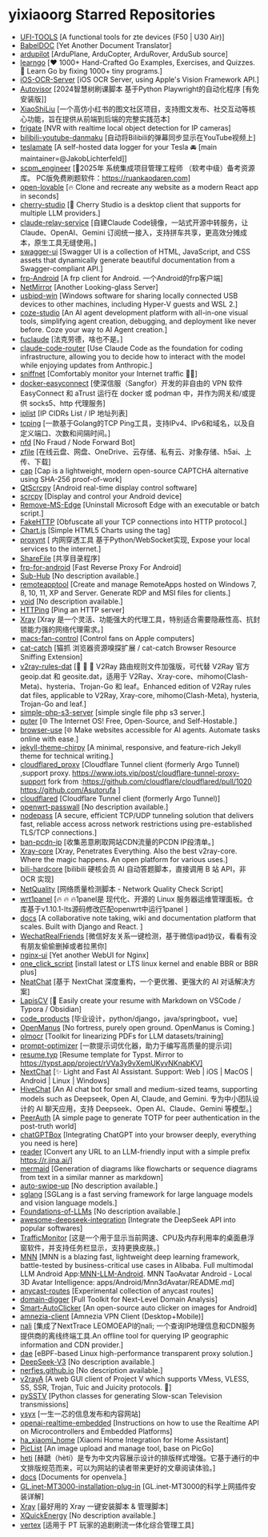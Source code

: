 # yixiaoorg Starred Repositories

- [UFI-TOOLS](https://github.com/kanoqwq/UFI-TOOLS)	[A functional tools for zte devices (F50 | U30 Air)]
- [BabelDOC](https://github.com/funstory-ai/BabelDOC)	[Yet Another Document Translator]
- [ardupilot](https://github.com/ArduPilot/ardupilot)	[ArduPlane, ArduCopter, ArduRover, ArduSub source]
- [learngo](https://github.com/inancgumus/learngo)	[❤️ 1000+ Hand-Crafted Go Examples, Exercises, and Quizzes. 🚀 Learn Go by fixing 1000+ tiny programs.]
- [iOS-OCR-Server](https://github.com/riddleling/iOS-OCR-Server)	[iOS OCR Server, using Apple's Vision Framework API.]
- [Autovisor](https://github.com/CXRunfree/Autovisor)	[2024智慧树刷课脚本 基于Python Playwright的自动化程序 [有免安装版]]
- [XiaoShiLiu](https://github.com/ZTMYO/XiaoShiLiu)	[一个高仿小红书的图文社区项目，支持图文发布、社交互动等核心功能，旨在提供从前端到后端的完整实践范本]
- [frigate](https://github.com/blakeblackshear/frigate)	[NVR with realtime local object detection for IP cameras]
- [bilibili-youtube-danmaku](https://github.com/ahaduoduoduo/bilibili-youtube-danmaku)	[自动将Bilibili的弹幕同步显示在YouTube视频上]
- [teslamate](https://github.com/teslamate-org/teslamate)	[A self-hosted data logger for your Tesla  🚘 [main maintainer=@JakobLichterfeld]]
- [scpm_engineer](https://github.com/xiaomabenten/scpm_engineer)	[💯2025年 系统集成项目管理工程师 （软考中级）备考资源库。 PC版免费刷题软件：https://ruankaodaren.com]
- [open-lovable](https://github.com/firecrawl/open-lovable)	[🔥 Clone and recreate any website as a modern React app in seconds]
- [cherry-studio](https://github.com/CherryHQ/cherry-studio)	[🍒 Cherry Studio is a desktop client that supports for multiple LLM providers.]
- [claude-relay-service](https://github.com/Wei-Shaw/claude-relay-service)	[自建Claude Code镜像，一站式开源中转服务，让 Claude、OpenAI、Gemini 订阅统一接入，支持拼车共享，更高效分摊成本，原生工具无缝使用。]
- [swagger-ui](https://github.com/swagger-api/swagger-ui)	[Swagger UI is a collection of HTML, JavaScript, and CSS assets that dynamically generate beautiful documentation from a Swagger-compliant API.]
- [frp-Android](https://github.com/AceDroidX/frp-Android)	[A frp client for Android. 一个Android的frp客户端]
- [NetMirror](https://github.com/catcat-blog/NetMirror)	[Another Looking-glass Server]
- [usbipd-win](https://github.com/dorssel/usbipd-win)	[Windows software for sharing locally connected USB devices to other machines, including Hyper-V guests and WSL 2.]
- [coze-studio](https://github.com/coze-dev/coze-studio)	[An AI agent development platform with all-in-one visual tools, simplifying agent creation, debugging, and deployment like never before. Coze your way to AI Agent creation.]
- [fuclaude](https://github.com/wozulong/fuclaude)	[法克劳德，啥也不是。]
- [claude-code-router](https://github.com/musistudio/claude-code-router)	[Use Claude Code as the foundation for coding infrastructure, allowing you to decide how to interact with the model while enjoying updates from Anthropic.]
- [sniffnet](https://github.com/GyulyVGC/sniffnet)	[Comfortably monitor your Internet traffic 🕵️‍♂️]
- [docker-easyconnect](https://github.com/docker-easyconnect/docker-easyconnect)	[使深信服（Sangfor）开发的非自由的 VPN 软件 EasyConnect 和 aTrust 运行在 docker 或 podman 中，并作为网关和/或提供 socks5、http 代理服务]
- [iplist](https://github.com/metowolf/iplist)	[IP CIDRs List / IP 地址列表]
- [tcping](https://github.com/nodeseeker/tcping)	[一款基于Golang的TCP Ping工具，支持IPv4、IPv6和域名，以及自定义端口、次数和间隔时间。]
- [nfd](https://github.com/LloydAsp/nfd)	[No Fraud / Node Forward Bot]
- [zfile](https://github.com/zfile-dev/zfile)	[在线云盘、网盘、OneDrive、云存储、私有云、对象存储、h5ai、上传、下载]
- [cap](https://github.com/tiagozip/cap)	[Cap is a lightweight, modern open-source CAPTCHA alternative using SHA-256 proof-of-work]
- [QtScrcpy](https://github.com/barry-ran/QtScrcpy)	[Android real-time display control software]
- [scrcpy](https://github.com/Genymobile/scrcpy)	[Display and control your Android device]
- [Remove-MS-Edge](https://github.com/ShadowWhisperer/Remove-MS-Edge)	[Uninstall Microsoft Edge with an executable or batch script.]
- [FakeHTTP](https://github.com/MikeWang000000/FakeHTTP)	[Obfuscate all your TCP connections into HTTP protocol.]
- [Chart.js](https://github.com/chartjs/Chart.js)	[Simple HTML5 Charts using the <canvas> tag]
- [proxynt](https://github.com/sazima/proxynt)	[ 内网穿透工具 基于Python/WebSocket实现, Expose your local services to the internet.]
- [ShareFile](https://github.com/sunpma/ShareFile)	[共享目录程序]
- [frp-for-android](https://github.com/violetfreesia/frp-for-android)	[Fast Reverse Proxy For Android]
- [Sub-Hub](https://github.com/shiyi11yi/Sub-Hub)	[No description available.]
- [remoteapptool](https://github.com/kimmknight/remoteapptool)	[Create and manage RemoteApps hosted on Windows 7, 8, 10, 11, XP and Server. Generate RDP and MSI files for clients.]
- [void](https://github.com/voideditor/void)	[No description available.]
- [HTTPing](https://github.com/folkertvanheusden/HTTPing)	[Ping an HTTP server]
- [Xray](https://github.com/passeway/Xray)	[Xray 是一个灵活、功能强大的代理工具，特别适合需要隐蔽性高、抗封锁能力强的网络代理需求。]
- [macs-fan-control](https://github.com/crystalidea/macs-fan-control)	[Control fans on Apple computers]
- [cat-catch](https://github.com/xifangczy/cat-catch)	[猫抓 浏览器资源嗅探扩展 / cat-catch Browser Resource Sniffing Extension]
- [v2ray-rules-dat](https://github.com/Loyalsoldier/v2ray-rules-dat)	[🦄 🎃 👻 V2Ray 路由规则文件加强版，可代替 V2Ray 官方 geoip.dat 和 geosite.dat，适用于 V2Ray、Xray-core、mihomo(Clash-Meta)、hysteria、Trojan-Go 和 leaf。Enhanced edition of V2Ray rules dat files, applicable to V2Ray, Xray-core, mihomo(Clash-Meta), hysteria, Trojan-Go and leaf.]
- [simple-php-s3-server](https://github.com/hochenggang/simple-php-s3-server)	[simple single file  php s3 server.]
- [puter](https://github.com/HeyPuter/puter)	[🌐 The Internet OS! Free, Open-Source, and Self-Hostable.]
- [browser-use](https://github.com/browser-use/browser-use)	[🌐 Make websites accessible for AI agents. Automate tasks online with ease.]
- [jekyll-theme-chirpy](https://github.com/cotes2020/jekyll-theme-chirpy)	[A minimal, responsive, and feature-rich Jekyll theme for technical writing.]
- [cloudflared_proxy](https://github.com/AlliotTech/cloudflared_proxy)	[Cloudflare Tunnel client (formerly Argo Tunnel) ,support proxy. https://www.iots.vip/post/cloudflare-tunnel-proxy-support   fork from :https://github.com/cloudflare/cloudflared/pull/1020 https://github.com/Asutorufa ]
- [cloudflared](https://github.com/Asutorufa/cloudflared)	[Cloudflare Tunnel client (formerly Argo Tunnel)]
- [openwrt-passwall](https://github.com/xiaorouji/openwrt-passwall)	[No description available.]
- [nodepass](https://github.com/yosebyte/nodepass)	[A secure, efficient TCP/UDP tunneling solution that delivers fast, reliable access across network restrictions using pre-established TLS/TCP connections.]
- [ban-pcdn-ip](https://github.com/unclemcz/ban-pcdn-ip)	[收集恶意刷取网站CDN流量的PCDN IP段清单。]
- [Xray-core](https://github.com/XTLS/Xray-core)	[Xray, Penetrates Everything. Also the best v2ray-core. Where the magic happens. An open platform for various uses.]
- [bili-hardcore](https://github.com/Karben233/bili-hardcore)	[bilibili 硬核会员 AI 自动答题脚本，直接调用 B 站 API，非 OCR 实现]
- [NetQuality](https://github.com/xykt/NetQuality)	[网络质量检测脚本 - Network Quality Check Script]
- [wrt1panel](https://github.com/gcsong023/wrt1panel)	[🔥 🔥 🔥1panel是 现代化、开源的 Linux 服务器运维管理面板。仓库基于v1.10.1-lts源码修改匹配openwrt中运行1panel ]
- [docs](https://github.com/suitenumerique/docs)	[A collaborative note taking, wiki and documentation platform that scales. Built with Django and React. ]
- [WechatRealFriends](https://github.com/StrayMeteor3337/WechatRealFriends)	[微信好友关系一键检测，基于微信ipad协议，看看有没有朋友偷偷删掉或者拉黑你]
- [nginx-ui](https://github.com/0xJacky/nginx-ui)	[Yet another WebUI for Nginx]
- [one_click_script](https://github.com/jinwyp/one_click_script)	[install latest or LTS linux kernel and enable BBR or BBR plus]
- [NeatChat](https://github.com/NeatChat/NeatChat)	[基于 NextChat 深度重构，一个更优雅、更强大的 AI 对话解决方案]
- [LapisCV](https://github.com/BingyanStudio/LapisCV)	[📄 Easily create your resume with Markdown on VSCode / Typora / Obsidian]
- [code_products](https://github.com/geeeeeeeek/code_products)	[毕业设计，python/django，java/springboot，vue]
- [OpenManus](https://github.com/FoundationAgents/OpenManus)	[No fortress, purely open ground.  OpenManus is Coming.]
- [olmocr](https://github.com/allenai/olmocr)	[Toolkit for linearizing PDFs for LLM datasets/training]
- [prompt-optimizer](https://github.com/linshenkx/prompt-optimizer)	[一款提示词优化器，助力于编写高质量的提示词]
- [resume.typ](https://github.com/wusyong/resume.typ)	[Resume template for Typst. Mirror to https://typst.app/project/rVVa3y9vXemUKyvNKnabKV]
- [NextChat](https://github.com/ChatGPTNextWeb/NextChat)	[✨ Light and Fast AI Assistant. Support: Web | iOS | MacOS | Android |  Linux | Windows]
- [HiveChat](https://github.com/HiveNexus/HiveChat)	[An AI chat bot for small and medium-sized teams, supporting models such as Deepseek, Open AI, Claude, and Gemini. 专为中小团队设计的 AI 聊天应用，支持 Deepseek、Open AI、Claude、Gemini 等模型。]
- [PeerAuth](https://github.com/ksze/PeerAuth)	[A simple page to generate TOTP for peer authentication in the post-truth world]
- [chatGPTBox](https://github.com/ChatGPTBox-dev/chatGPTBox)	[Integrating ChatGPT into your browser deeply, everything you need is here]
- [reader](https://github.com/jina-ai/reader)	[Convert any URL to an LLM-friendly input with a simple prefix https://r.jina.ai/]
- [mermaid](https://github.com/mermaid-js/mermaid)	[Generation of diagrams like flowcharts or sequence diagrams from text in a similar manner as markdown]
- [auto-swipe-up](https://github.com/BHznJNs/auto-swipe-up)	[No description available.]
- [sglang](https://github.com/sgl-project/sglang)	[SGLang is a fast serving framework for large language models and vision language models.]
- [Foundations-of-LLMs](https://github.com/ZJU-LLMs/Foundations-of-LLMs)	[No description available.]
- [awesome-deepseek-integration](https://github.com/deepseek-ai/awesome-deepseek-integration)	[Integrate the DeepSeek API into popular softwares]
- [TrafficMonitor](https://github.com/zhongyang219/TrafficMonitor)	[这是一个用于显示当前网速、CPU及内存利用率的桌面悬浮窗软件，并支持任务栏显示，支持更换皮肤。]
- [MNN](https://github.com/alibaba/MNN)	[MNN is a blazing fast, lightweight deep learning framework, battle-tested by business-critical use cases in Alibaba. Full multimodal LLM Android App:[MNN-LLM-Android](./apps/Android/MnnLlmChat/README.md). MNN TaoAvatar Android - Local 3D Avatar Intelligence: apps/Android/Mnn3dAvatar/README.md]
- [anycast-routes](https://github.com/felixonmars/anycast-routes)	[Experimental collection of anycast routes]
- [domain-digger](https://github.com/wotschofsky/domain-digger)	[Full Toolkit for Next-Level Domain Analysis]
- [Smart-AutoClicker](https://github.com/Nain57/Smart-AutoClicker)	[An open-source auto clicker on images for Android]
- [amnezia-client](https://github.com/amnezia-vpn/amnezia-client)	[Amnezia VPN Client (Desktop+Mobile)]
- [nali](https://github.com/nxtrace/nali)	[集成了NextTrace LEOMOEAPI的nali; 一个查询IP地理信息和CDN服务提供商的离线终端工具.An offline tool for querying IP geographic information and CDN provider.]
- [dae](https://github.com/daeuniverse/dae)	[eBPF-based Linux high-performance transparent proxy solution.]
- [DeepSeek-V3](https://github.com/deepseek-ai/DeepSeek-V3)	[No description available.]
- [nerfies.github.io](https://github.com/nerfies/nerfies.github.io)	[No description available.]
- [v2rayA](https://github.com/v2rayA/v2rayA)	[A web GUI client of Project V which supports VMess, VLESS, SS, SSR, Trojan, Tuic and Juicity protocols. 🚀]
- [pySSTV](https://github.com/dnet/pySSTV)	[Python classes for generating Slow-scan Television transmissions]
- [ysyx](https://github.com/OSCPU/ysyx)	[一生一芯的信息发布和内容网站]
- [openai-realtime-embedded](https://github.com/openai/openai-realtime-embedded)	[Instructions on how to use the Realtime API on Microcontrollers and Embedded Platforms]
- [ha_xiaomi_home](https://github.com/XiaoMi/ha_xiaomi_home)	[Xiaomi Home Integration for Home Assistant]
- [PicList](https://github.com/Kuingsmile/PicList)	[An image upload and manage tool, base on PicGo]
- [heti](https://github.com/sivan/heti)	[赫蹏（hètí）是专为中文内容展示设计的排版样式增强。它基于通行的中文排版规范而来，可以为网站的读者带来更好的文章阅读体验。]
- [docs](https://github.com/open-vela/docs)	[Documents for openvela.]
- [GL.inet-MT3000-installation-plug-in](https://github.com/Daiyimo/GL.inet-MT3000-installation-plug-in)	[GL.inet-MT3000的科学上网插件安装详解]
- [Xray](https://github.com/233boy/Xray)	[最好用的 Xray 一键安装脚本 & 管理脚本]
- [XQuickEnergy](https://github.com/constanline/XQuickEnergy)	[No description available.]
- [vertex](https://github.com/vertex-app/vertex)	[适用于 PT 玩家的追剧刷流一体化综合管理工具]
